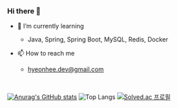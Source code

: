 ### Hi there 👋
- 🌱 I’m currently learning
  - Java, Spring, Spring Boot, MySQL, Redis, Docker

- 📫 How to reach me
  - hyeonhee.dev@gmail.com

<br/>

 [![Anurag's GitHub stats](https://github-readme-stats.vercel.app/api?username=heegane)](https://github.com/anuraghazra/github-readme-stats)
![Top Langs](https://github-readme-stats.vercel.app/api/top-langs/?username=heegane&layout=compact)
[![Solved.ac
프로필](http://mazassumnida.wtf/api/generate_badge?boj=dlgusgml1314)](https://solved.ac/dlgusgml1314)

<!--
**heegane/heegane** is a ✨ _special_ ✨ repository because its `README.md` (this file) appears on your GitHub profile.

Here are some ideas to get you started:

- 🔭 I’m currently working on ...
- 🌱 I’m currently learning ...
- 👯 I’m looking to collaborate on ...
- 🤔 I’m looking for help with ...
- 💬 Ask me about ...
- 📫 How to reach me: ...
- 😄 Pronouns: ...
- ⚡ Fun fact: ...
-->
